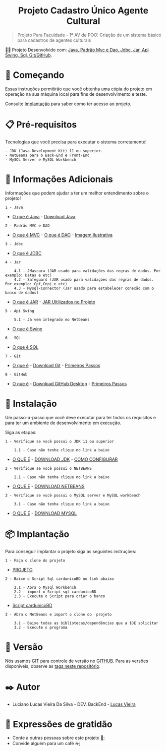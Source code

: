 <h1 align="center"> Projeto Cadastro Único Agente Cultural </h1>

> <p align="justify"> Projeto Para Faculdade - 1ª AV de POO! Criação de um sistema básico para cadastros de agentes culturais </p>

:man_technologist: Projeto Desenvolvido com: [ Java, Padrão Mvc e Dao, Jdbc, Jar, Api Swing, Sql, Git/GitHub](https://github.com/Lucas-Vieiraa/Projeto-Cadastro-Unico-Agente-Cutural/edit/main/README.md#round_pushpin-informa%C3%A7%C3%B5es-adicionais).

# 🚀 Começando

Essas instruções permitirão que você obtenha uma cópia do projeto em operação na sua máquina local para fins de desenvolvimento e teste.

Consulte [Implantação](https://github.com/Lucas-Vieiraa/Projeto-Cadastro-Unico-Agente-Cutural/edit/main/README.md#-implanta%C3%A7%C3%A3o) para saber como ter acesso ao projeto.

# 📋 Pré-requisitos

Tecnologias que você precisa para executar o sistema corretamente!
```
- JDK (Java Development Kit) 11 ou superior.
- NetBeans para o Back-End e Front-End
- MySQL Server e MySQL Workbench
```
# :round_pushpin: Informações Adicionais

Informações que podem ajudar a ter um melhor entendimento sobre o projeto!

```
1 - Java
```
* [O que é Java](https://www.java.com/pt-BR/download/help/whatis_java.html) - [Download Java](https://www.java.com/pt-BR/download/)
```
2 - Padrão MVC e DAO
```
* [O que é MVC](https://pt.wikipedia.org/wiki/MVC) - [O que é DAO](https://pt.wikipedia.org/wiki/Objeto_de_acesso_a_dados) - [Imagem Ilustrativa](https://github.com/Lucas-Vieiraa/Projeto-Cadastro-Unico-Agente-Cutural/files/10687610/PADRAO.MVC.COM.DAO.zip)
```
3 - Jdbc
```
* [O que é JDBC](https://www.ibm.com/docs/pt-br/developer-for-zos/14.1?topic=support-what-is-jdbc)
```
4 - Jar
    
    4.1 - JMascara (JAR usado para validações das regras de dados. Por exemplo: Datas e etc)
    4.2 - Safeguard (JAR usado para validações das regras de dados. Por exemplo: Cpf,Cnpj e etc)
    4.3 - Mysql-Connector (Jar usado para estabelecer conexão com o banco de dados)
```
* [O que é JAR](https://docs.oracle.com/javase/8/docs/technotes/guides/jar/jarGuide.html) - [JAR Ultilizados no Projeto](https://github.com/Lucas-Vieiraa/Projeto-Cadastro-Unico-Agente-Cutural/tree/main/JAR%20conex%C3%A3o%20e%20formata%C3%A7%C3%A3o)
```
5 - Api Swing

    5.1 - Já vem integrado no Netbeans
```
* [O que é Swing](https://docs.oracle.com/javase/7/docs/api/javax/swing/package-summary.html)

```
6 - SQL
```
* [O que é SQL](https://pt.wikipedia.org/wiki/SQL)
```
7 - Git
```
* [O que é](https://git-scm.com/) - [Download Git](https://git-scm.com/downloads) - [Primeiros Passos](https://git-scm.com/book/en/v2)

```
8 - GitHub
```
* [O que é](https://github.com/about) - [Download GitHub Desktop](https://desktop.github.com/) - [Primeiros Passos](https://docs.github.com/pt/get-started)


# 🔧 Instalação
 Um passo-a-passo que você deve executar para ter todos os requisitos  e  para ter um ambiente de desenvolvimento em execução.

Siga as etapas:

```
1 - Verifique se você possui o JDK 11 ou superior

    1.1 - Caso não tenha clique no link a baixo 
```
* [O QUE É](https://www.java.com/pt-BR/download/help/techinfo_pt-br.html) - [DOWNLOAD JDK](https://www.oracle.com/java/technologies/downloads/) - [COMO CONFIGURAR](https://docs.oracle.com/en/industries/retail/retail-insights-cloud/21.0/ricsg/setting-java-development-kit-jdk.htm#GUID-7F83700D-CDA0-48AB-A4F1-95F05155C141)
```
2 - Verifique se você possui o NETBEANS

    2.1 - Caso não tenha clique no link a baixo
```
* [O QUE É](https://netbeans.apache.org/) - [DOWNLOAD NETBEANS](https://netbeans.apache.org/download/archive)
```
3 - Verifique se você possui o MySQL server e MySQL workbench

    3.1 - Caso não tenha clique no link a baixo
```
* [O QUE É](https://docs.oracle.com/en-us/iaas/mysql-database/doc/getting-started.html) - [DOWNLOAD MYSQL](https://dev.mysql.com/downloads/installer)

# 📦 Implantação

Para conseguir implantar o projeto siga as seguintes instruções:

```
1 - Faça o clone do projeto 
```
* [PROJETO](https://github.com/Lucas-Vieiraa/Projeto-Cadastro-Unico-Agente-Cutural)
```
2 - Baixe o Script Sql cardunicoBD no link abaixo

    2.1 - Abra o Mysql Workbench
    2.2 - import o Script sql cardunicoBD
    2.3 - Execute o Script para criar o banco
```
* [Script cardunicoBD](https://github.com/Lucas-Vieiraa/Projeto-Cadastro-Unico-Agente-Cutural/files/10254940/Script.cardunicoBD.zip)
```
3 - Abra o NetBeans e import o clone do  projeto

    3.1 - Baixe todas as bibliotecas/dependências que a IDE solicitar
    3.2 - Execute o programa
```

# 📌 Versão
Nós usamos [GIT](https://git-scm.com/downloads) para controle de versão no [GITHUB](https://github.com). Para as versões disponíveis, observe as [tags neste repositório](https://github.com/Lucas-Vieiraa/Projeto-Cadastro-Unico-Agente-Cutural).

# ✒️ Autor
    
* Luciano Lucas Vieira Da Silva - DEV. BackEnd - [Lucas Vieira](https://github.com/Lucas-Vieiraa)

# :hugs: Expressões de gratidão

* Conte a outras pessoas sobre este projeto 📢;
* Convide alguém para um café	:coffee:;
